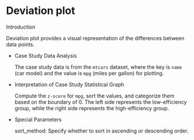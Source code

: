 # Deviation plot

Introduction

Deviation plot provides a visual representation of the differences between data points.

- Case Study Data Analysis

  The case study data is from the `mtcars` dataset, where the key is `name` (car model) and the value is `mpg` (miles per gallon) for plotting.

- Interpretation of Case Study Statistical Graph

  Compute the `z-score` for `mpg`, sort the values, and categorize them based on the boundary of 0. The left side represents the low-efficiency group, while the right side represents the high-efficiency group.

- Special Parameters

  sort_method: Specify whether to sort in ascending or descending order.